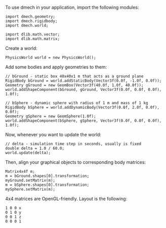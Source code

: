 To use dmech in your application, import the following modules:

    import dmech.geometry;
    import dmech.rigidbody;
    import dmech.world;

    import dlib.math.vector;
    import dlib.math.matrix;

Create a world:

    PhysicsWorld world = new PhysicsWorld();

Add some bodies and apply geometries to them:

    // bGround - static box 40x40x1 m that acts as a ground plane
    RigidBody bGround = world.addStaticBody(Vector3f(0.0f, -1.0f, 0.0f));
    Geometry gGround = new GeomBox(Vector3f(40.0f, 1.0f, 40.0f));
    world.addShapeComponent(bGround, gGround, Vector3f(0.0f, 0.0f, 0.0f), 1.0f);

    // bSphere - dynamic sphere with radius of 1 m and mass of 1 kg 
    RigidBody bSphere = world.addDynamicBody(Vector3f(0.0f, 2.0f, 0.0f), 0.0f);
    Geometry gSphere = new GeomSphere(1.0f);
    world.addShapeComponent(bSphere, gSphere, Vector3f(0.0f, 0.0f, 0.0f), 1.0f);

Now, whenever you want to update the world:

    // delta - simulation time step in seconds, usually is fixed
    double delta = 1.0 / 60.0;
    world.update(delta);

Then, align your graphical objects to corresponding body matrices:

    Matrix4x4f m;
    m = bGround.shapes[0].transformation;
    myGround.setMatrix(m);
    m = bSphere.shapes[0].transformation;
    mySphere.setMatrix(m);

4x4 matrices are OpenGL-friendly. Layout is the following:

    1 0 0 x
    0 1 0 y
    0 0 1 z
    0 0 0 1

